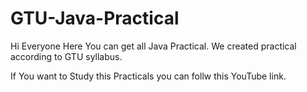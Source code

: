 # GTU-Java-Practical
Hi Everyone Here You can get all Java Practical. We created practical according to GTU syllabus.


If You want to Study this Practicals you can follw this YouTube link.
